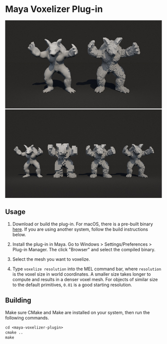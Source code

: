 # Maya Voxelizer Plug-in

![demo image](readme-resources/armadillo-simple-demo.jpg)
![demo image](readme-resources/armadillo-demo.jpg)

## Usage
1. Download or build the plug-in. For macOS, there is a pre-built binary [here](https://github.com/i-yam-jeremy/maya-retopo-plugin/releases/latest). If you are using another system, follow the build instructions below.

2. Install the plug-in in Maya. Go to Windows > Settings/Preferences > Plug-in Manager. The click "Browser" and select the compiled binary.

3. Select the mesh you want to voxelize.

4. Type `voxelize resolution` into the MEL command bar, where `resolution` is the voxel size in world coordinates. A smaller size takes longer to compute and results in a denser voxel mesh. For objects of similar size to the default primitives, `0.01` is a good starting resolution.
  
## Building

Make sure CMake and Make are installed on your system, then run the following commands.

```
cd <maya-voxelizer-plugin>
cmake ..
make
``` 
